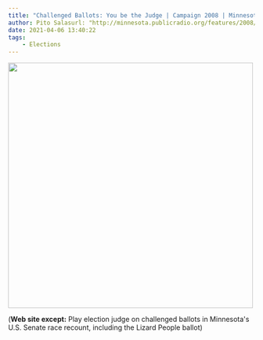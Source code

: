 ```yaml
---
title: "Challenged Ballots: You be the Judge | Campaign 2008 | Minnesota Public Radio NewsQ"
author: Pito Salasurl: "http://minnesota.publicradio.org/features/2008/11/19_challenged_ballots" cover: "http://minnesota.publicradio.org/standard/images/mpr006/fb-opengraph/news.gif" 
date: 2021-04-06 13:40:22
tags:
    - Elections
---
```

<img src=http://minnesota.publicradio.org/standard/images/mpr006/fb-opengraph/news.gif width="500">



(**Web site except:** Play election judge on challenged ballots in Minnesota's U.S. Senate race recount, including the Lizard People ballot) 

